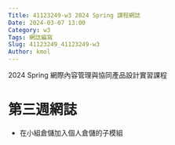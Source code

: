 ```yaml
---
Title: 41123249-w3 2024 Spring 課程網誌
Date: 2024-03-07 13:00
Category: w3
Tags: 網誌編寫
Slug: 41123249_41123249-w3
Author: kmol
---
```


2024 Spring 網際內容管理與協同產品設計實習課程

<!-- PELICAN_END_SUMMARY -->

# 第三週網誌
- 在小組倉儲加入個人倉儲的子模組
